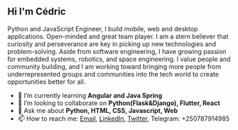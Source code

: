 ## Hi I'm Cédric

Python and JavaScript Engineer, I build mobile, web and desktop applications. Open-minded and great team player. I am a stern believer that curiosity and perseverance are key in picking up new technologies and problem-solving.
Aside from software engineering, I have growing passion for embedded systems, robotics, and space engineering.
I value people and community building, and I am working toward bringing more people from underrepresented groups and communities into the tech world to create opportunities better for all.

- 🌱 I’m currently learning **Angular and Java Spring**
- 👯 I’m looking to collaborate on **Python(Flask&Django), Flutter, React**
- 💬 Ask me about **Python, HTML, CSS, Javascript, Web**
- 📫 How to reach me: [Email](mailto:murairicedric@gmail.com), [LinkedIn](https://www.linkedin.com/in/cedric-murairi/), [Twitter](https://twitter.com/CMurairi), Telegram: +250787914985
